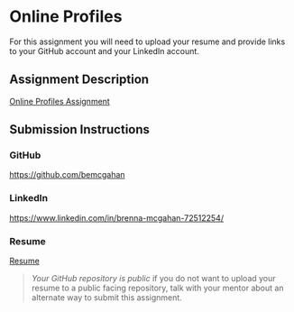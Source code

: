 # Online Profiles
For this assignment you will need to upload your resume and provide links to your GitHub account and your LinkedIn account.

## Assignment Description
[Online Profiles Assignment](https://education.launchcode.org/liftoff/modules/career/online-profiles.html#technical-resumes)

## Submission Instructions
 
### GitHub
https://github.com/bemcgahan
 
### LinkedIn
https://www.linkedin.com/in/brenna-mcgahan-72512254/

### Resume
[Resume](https://github.com/bemcgahan/liftoff-assignments/blob/master/C1-Online_Profiles/McGahan_Resume.pdf)

> *Your GitHub repository is public* if you do not want to upload your resume to a public facing repository, talk with your mentor about an alternate way to submit this assignment.
